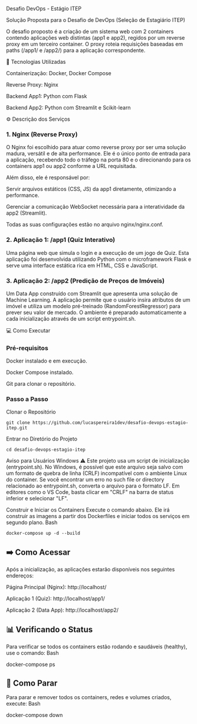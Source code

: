 Desafio DevOps - Estágio ITEP

Solução Proposta para o Desafio de DevOps (Seleção de Estagiário ITEP)

O desafio proposto é a criação de um sistema web com 2 containers contendo aplicações web distintas (app1 e app2), regidos por um reverse proxy em um terceiro container. O proxy roteia requisições baseadas em paths (/app1/ e /app2/) para a aplicação correspondente.

🚀 Tecnologias Utilizadas

Containerização: Docker, Docker Compose

Reverse Proxy: Nginx

Backend App1: Python com Flask

Backend App2: Python com Streamlit e Scikit-learn

⚙️ Descrição dos Serviços

### 1. Nginx (Reverse Proxy)

O Nginx foi escolhido para atuar como reverse proxy por ser uma solução madura, versátil e de alta performance. Ele é o único ponto de entrada para a aplicação, recebendo todo o tráfego na porta 80 e o direcionando para os containers app1 ou app2 conforme a URL requisitada.

Além disso, ele é responsável por:

Servir arquivos estáticos (CSS, JS) da app1 diretamente, otimizando a performance.

Gerenciar a comunicação WebSocket necessária para a interatividade da app2 (Streamlit).

Todas as suas configurações estão no arquivo nginx/nginx.conf.

### 2. Aplicação 1: /app1 (Quiz Interativo)

Uma página web que simula o login e a execução de um jogo de Quiz. Esta aplicação foi desenvolvida utilizando Python com o microframework Flask e serve uma interface estática rica em HTML, CSS e JavaScript.

### 3. Aplicação 2: /app2 (Predição de Preços de Imóveis)

Um Data App construído com Streamlit que apresenta uma solução de Machine Learning. A aplicação permite que o usuário insira atributos de um imóvel e utiliza um modelo pré-treinado (RandomForestRegressor) para prever seu valor de mercado. O ambiente é preparado automaticamente a cada inicialização através de um script entrypoint.sh.

💻 Como Executar

### Pré-requisitos

Docker instalado e em execução.

Docker Compose instalado.

Git para clonar o repositório.

### Passo a Passo

Clonar o Repositório

    git clone https://github.com/lucaspereira1dev/desafio-devops-estagio-itep.git

Entrar no Diretório do Projeto

    cd desafio-devops-estagio-itep

Aviso para Usuários Windows ⚠️
Este projeto usa um script de inicialização (entrypoint.sh). No Windows, é possível que este arquivo seja salvo com um formato de quebra de linha (CRLF) incompatível com o ambiente Linux do container. Se você encontrar um erro no such file or directory relacionado ao entrypoint.sh, converta o arquivo para o formato LF. Em editores como o VS Code, basta clicar em "CRLF" na barra de status inferior e selecionar "LF".

Construir e Iniciar os Containers
Execute o comando abaixo. Ele irá construir as imagens a partir dos Dockerfiles e iniciar todos os serviços em segundo plano.
Bash

    docker-compose up -d --build


## ➡️ Como Acessar

Após a inicialização, as aplicações estarão disponíveis nos seguintes endereços:

Página Principal (Nginx): http://localhost/

Aplicação 1 (Quiz): http://localhost/app1/

Aplicação 2 (Data App): http://localhost/app2/

## 📊 Verificando o Status

Para verificar se todos os containers estão rodando e saudáveis (healthy), use o comando:
Bash

docker-compose ps

## 🛑 Como Parar

Para parar e remover todos os containers, redes e volumes criados, execute:
Bash

docker-compose down

